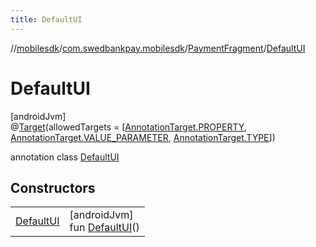 ```yaml
---
title: DefaultUI
---
```

//[mobilesdk](../../../../index.html)/[com.swedbankpay.mobilesdk](../../index.html)/[PaymentFragment](../index.html)/[DefaultUI](index.html)



# DefaultUI



[androidJvm]\
@[Target](https://kotlinlang.org/api/latest/jvm/stdlib/kotlin.annotation/-target/index.html)(allowedTargets = [[AnnotationTarget.PROPERTY](https://kotlinlang.org/api/latest/jvm/stdlib/kotlin.annotation/-annotation-target/-p-r-o-p-e-r-t-y/index.html), [AnnotationTarget.VALUE_PARAMETER](https://kotlinlang.org/api/latest/jvm/stdlib/kotlin.annotation/-annotation-target/-v-a-l-u-e_-p-a-r-a-m-e-t-e-r/index.html), [AnnotationTarget.TYPE](https://kotlinlang.org/api/latest/jvm/stdlib/kotlin.annotation/-annotation-target/-t-y-p-e/index.html)])



annotation class [DefaultUI](index.html)



## Constructors


| | |
|---|---|
| [DefaultUI](-default-u-i.html) | [androidJvm]<br>fun [DefaultUI](-default-u-i.html)() |

